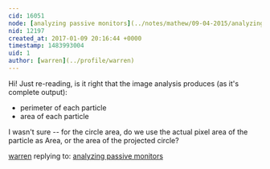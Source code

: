 ```yaml
---
cid: 16051
node: [analyzing passive monitors](../notes/mathew/09-04-2015/analyzing-passive-monitors)
nid: 12197
created_at: 2017-01-09 20:16:44 +0000
timestamp: 1483993004
uid: 1
author: [warren](../profile/warren)
---
```


Hi! Just re-reading, is it right that the image analysis produces (as it's complete output):

* perimeter of each particle
* area of each particle

I wasn't sure -- for the circle area, do we use the actual pixel area of the particle as Area, or the area of the projected circle?

[warren](../profile/warren) replying to: [analyzing passive monitors](../notes/mathew/09-04-2015/analyzing-passive-monitors)

